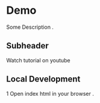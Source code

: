 # Demo

Some Description .


## Subheader

Watch tutorial on youtube



## Local Development

1 Open index html in your browser .